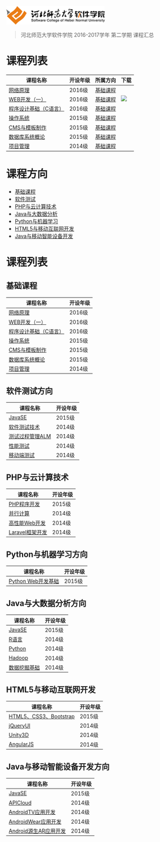 <img src="./image/logo.png" height="50" /> 

> 河北师范大学软件学院 2016-2017学年 第二学期 课程汇总

# 课程列表

|课程名称|开设年级|所属方向|下载|
|-------|-------|-------|-------|
|[网络原理]()|2016级|[基础课程](./基础课程)| |
|[WEB开发（一）](https://github.com/edu2act/course-web1/tree/2016-2017-2st)|2016级|[基础课程](./基础课程)|[![](https://img.shields.io/badge/term-2016--2017--2st-orange.svg)](https://github.com/edu2act/course-web1/releases/tag/2016-2017-2st)|
|[程序设计基础（C语言）]()|2016级|[基础课程](./基础课程)| |
|[操作系统]()|2015级|[基础课程](./基础课程)| |
|[CMS与模板制作]()|2015级|[基础课程](./基础课程)| |
|[数据库系统概论]()|2015级|[基础课程](./基础课程)| |
|[项目管理]()|2014级|[基础课程](./基础课程)| |



# 课程方向

- [基础课程](https://github.com/edu2act/Software-College-Course/tree/master/基础课程)
- [软件测试](https://github.com/edu2act/Software-College-Course/tree/master/测试方向课程)
- [PHP与云计算技术](https://github.com/edu2act/Software-College-Course/tree/master/PHP与云计算方向课程)
- [Java与大数据分析](https://github.com/edu2act/Software-College-Course/tree/master/Java与大数据方向课程)
- [Python与机器学习](https://github.com/edu2act/Software-College-Course/tree/master/机器学习)
- [HTML5与移动互联网开发](https://github.com/edu2act/Software-College-Course/tree/master/H5与移动互联网方向课程)
- [Java与移动智能设备开发](https://github.com/edu2act/Software-College-Course/tree/master/Java与智能设备方向课程)

# 课程列表

## 基础课程

|课程名称|开设年级|
|-------|-------|
|[网络原理](https://github.com/edu2act/course-NetWork/)|2016级|
|[WEB开发（一）](https://github.com/edu2act/course-web1/)|2016级|
|[程序设计基础（C语言）](https://github.com/edu2act/course-C/)|2016级|
|[操作系统](https://github.com/edu2act/course-OS/)|2015级|
|[CMS与模板制作](https://github.com/edu2act/course-CMS)|2015级|
|[数据库系统概论](https://github.com/edu2act/course-DataBase/)|2015级|
|[项目管理](https://github.com/edu2act/course-IT-Project-Management/)|2014级|

## 软件测试方向

|课程名称|开设年级|
|-------|-------|
|[JavaSE](https://github.com/edu2act/course-JavaSE-CeShi/)|2015级|
|[软件测试技术](https://github.com/edu2act/Course-Software-Testing-Techniques/)|2014级|
|[测试过程管理ALM](https://github.com/edu2act/Course-Test-Process-Management/)|2014级|
|[性能测试](https://github.com/edu2act/course-Load-Testing/)|2014级|
|[移动端测试](https://github.com/edu2act/course-APP-Testing/)|2014级|

## PHP与云计算技术

|课程名称|开设年级|
|-------|-------|
|[PHP程序开发](https://github.com/edu2act/foundation-course-of-PHP-and-cloud-computing/)|2015级|
|[并行计算](https://github.com/edu2act/course---Parallel-Computing/)|2014级|
|[高性能Web开发](https://github.com/edu2act/Course-Hign-Performance-PHP/)|2014级|
|[Laravel框架开发](https://github.com/edu2act/Course-Laravel/)|2014级|

## Python与机器学习方向

|课程名称|开设年级|
|-------|-------|
|[Python Web开发基础](https://github.com/edu2act/course-Python-Web/)|2015级|

## Java与大数据分析方向

|课程名称|开设年级|
|-------|-------|
|[JavaSE](https://github.com/edu2act/course-JavaSE/)|2015级|
|[R语言](https://github.com/edu2act/course-R/)|2014级|
|[Python](https://github.com/edu2act/course-Python/)|2014级|
|[Hadoop](https://github.com/edu2act/course-Hadoop/)|2014级|
|[数据挖掘基础](https://github.com/edu2act/course-Fundamentals-of-data-mining/)|2014级|

## HTML5与移动互联网开发

|课程名称|开设年级|
|-------|-------|
|[HTML5、CSS3、Bootstrap](https://github.com/edu2act/course-HTML5-and-mobile-internet-development-fondation/)|2015级|
|[jQueryUI](https://github.com/edu2act/course-jQueryUI/)|2014级|
|[Unity3D](https://github.com/edu2act/course-Unity3D/)|2014级|
|[AngularJS](https://github.com/edu2act/course-AngularJS/)|2014级|

## Java与移动智能设备开发方向

|课程名称|开设年级|
|-------|-------|
|[JavaSE](https://github.com/edu2act/course-JavaSE-Android/)|2015级|
|[APICloud](https://github.com/edu2act/course-APICloud/)|2014级|
|[AndroidTV应用开发](https://github.com/edu2act/course-AndroidTV/)|2014级|
|[AndroidWear应用开发](https://github.com/edu2act/course-AndroidWear/)|2014级|
|[Android源生AR应用开发](https://github.com/edu2act/course-AndroidAR/)|2014级|


<!--
- Java与大数据分析
- HTML5与移动互联网开发
- Java与移动智能设备开发
- PHP与云计算技术
- Python与机器学习
- 软件测试
-->





